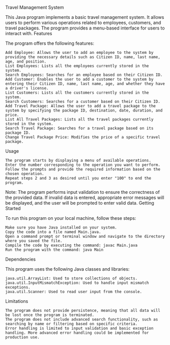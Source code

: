 Travel Management System

This Java program implements a basic travel management system. It allows users to perform various operations related to employees, customers, and travel packages. The program provides a menu-based interface for users to interact with.
Features

The program offers the following features:

    Add Employee: Allows the user to add an employee to the system by providing the necessary details such as Citizen ID, name, last name, age, and position.
    List Employees: Lists all the employees currently stored in the system.
    Search Employees: Searches for an employee based on their Citizen ID.
    Add Customer: Enables the user to add a customer to the system by entering their Citizen ID, name, last name, age, and whether they have a driver's license.
    List Customers: Lists all the customers currently stored in the system.
    Search Customers: Searches for a customer based on their Citizen ID.
    Add Travel Package: Allows the user to add a travel package to the system by specifying the package ID, destination, date, duration, and price.
    List All Travel Packages: Lists all the travel packages currently stored in the system.
    Search Travel Package: Searches for a travel package based on its package ID.
    Change Travel Package Price: Modifies the price of a specific travel package.

Usage

    The program starts by displaying a menu of available operations.
    Enter the number corresponding to the operation you want to perform.
    Follow the prompts and provide the required information based on the chosen operation.
    Repeat steps 2 and 3 as desired until you enter "100" to end the program.

Note: The program performs input validation to ensure the correctness of the provided data. If invalid data is entered, appropriate error messages will be displayed, and the user will be prompted to enter valid data.
Getting Started

To run this program on your local machine, follow these steps:

    Make sure you have Java installed on your system.
    Copy the code into a file named Main.java.
    Open a command prompt or terminal window and navigate to the directory where you saved the file.
    Compile the code by executing the command: javac Main.java
    Run the program with the command: java Main

Dependencies

This program uses the following Java classes and libraries:

    java.util.ArrayList: Used to store collections of objects.
    java.util.InputMismatchException: Used to handle input mismatch exceptions.
    java.util.Scanner: Used to read user input from the console.

Limitations

    The program does not provide persistence, meaning that all data will be lost once the program is terminated.
    The program does not include advanced search functionality, such as searching by name or filtering based on specific criteria.
    Error handling is limited to input validation and basic exception handling. More advanced error handling could be implemented for production use.
